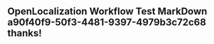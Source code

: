 <properties
ms.topic="hero-topic1"
ms.test1="hero-topic"
ms.test2="test"/>

## OpenLocalization Workflow Test MarkDown a90f40f9-50f3-4481-9397-4979b3c72c68 thanks!
